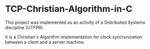 # TCP-Christian-Algorithm-in-C
This project was implemented as an activity of a Distributed Systems discipline (UTFPR).

It is a Christian's Algorithm implementation for clock syncronization between a client and a server machine.
